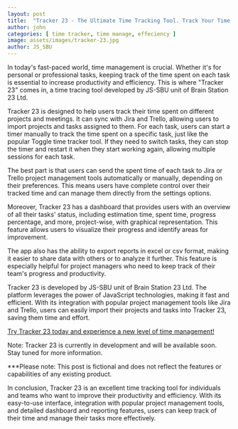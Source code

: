 ```yaml
---
layout: post
title:  "Tracker 23 - The Ultimate Time Tracking Tool. Track Your Time Efficiently"
author: john
categories: [ time tracker, time manage, effeciency ]
image: assets/images/tracker-23.jpg
author: JS_SBU
---
```

In today's fast-paced world, time management is crucial. Whether it's for personal or professional tasks, keeping track of the time spent on each task is essential to increase productivity and efficiency. This is where "Tracker 23" comes in, a time tracing tool developed by JS-SBU unit of Brain Station 23 Ltd.

Tracker 23 is designed to help users track their time spent on different projects and meetings. It can sync with Jira and Trello, allowing users to import projects and tasks assigned to them. For each task, users can start a timer manually to track the time spent on a specific task, just like the popular Toggle time tracker tool. If they need to switch tasks, they can stop the timer and restart it when they start working again, allowing multiple sessions for each task.

The best part is that users can send the spent time of each task to Jira or Trello project management tools automatically or manually, depending on their preferences. This means users have complete control over their tracked time and can manage them directly from the settings options.

Moreover, Tracker 23 has a dashboard that provides users with an overview of all their tasks' status, including estimation time, spent time, progress percentage, and more, project-wise, with graphical representation. This feature allows users to visualize their progress and identify areas for improvement.

The app also has the ability to export reports in excel or csv format, making it easier to share data with others or to analyze it further. This feature is especially helpful for project managers who need to keep track of their team's progress and productivity.

Tracker 23 is developed by JS-SBU unit of Brain Station 23 Ltd. The platform leverages the power of JavaScript technologies, making it fast and efficient. With its integration with popular project management tools like Jira and Trello, users can easily import their projects and tasks into Tracker 23, saving them time and effort.

[Try Tracker 23 today and experience a new level of time management!]

Note: Tracker 23 is currently in development and will be available soon. Stay tuned for more information.

***Please note: This post is fictional and does not reflect the features or capabilities of any existing product.

In conclusion, Tracker 23 is an excellent time tracking tool for individuals and teams who want to improve their productivity and efficiency. With its easy-to-use interface, integration with popular project management tools, and detailed dashboard and reporting features, users can keep track of their time and manage their tasks more effectively.

[Try Tracker 23 today and experience a new level of time management!]: https://tracker23-bs23.vercel.app/
